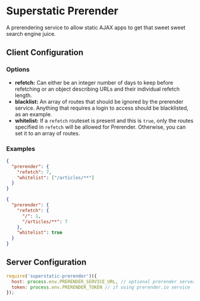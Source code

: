 Superstatic Prerender
=====================

A prerendering service to allow static AJAX apps to get that sweet sweet
search engine juice.

## Client Configuration

### Options

* **refetch:** Can either be an integer number of days to keep before refetching
  or an object describing URLs and their individual refetch length.
* **blacklist:** An array of routes that should be ignored by the prerender service.
  Anything that requires a login to access should be blacklisted, as an example.
* **whitelist:** If a `refetch` routeset is present and this is `true`, only the
  routes specified in `refetch` will be allowed for Prerender. Otherwise, you can
  set it to an array of routes.

### Examples

```json
{
  "prerender": {
    "refetch": 7,
    "whitelist": ["/articles/**"]
  }
}
```

```json
{
  "prerender": {
    "refetch": {
      "/": 1,
      "/articles/**": 7
    },
    "whitelist": true
  }
}
```

## Server Configuration

```js
require('superstatic-prerender')({
  host: process.env.PRERENDER_SERVICE_URL, // optional prerender server hostname
  token: process.env.PRERENDER_TOKEN // if using prerender.io service
});
```
